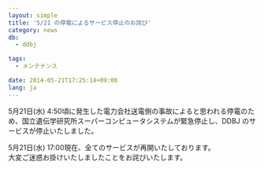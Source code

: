 ```yaml
---
layout: simple
title: '5/21 の停電によるサービス停止のお詫び'
category: news
db:
  - ddbj

tags:
  - メンテナンス

date: 2014-05-21T17:25:14+09:00
lang: ja
---
```


<p>5月21日(水) 4:50頃に発生した電力会社送電側の事故によると思われる停電のため、国立遺伝学研究所スーパーコンピュータシステムが緊急停止し、DDBJ のサービスが停止いたしました。</p>

<p>5月21日(水) 17:00現在、全てのサービスが再開いたしております。<br>大変ご迷惑お掛けいたしましたことをお詫びいたします。</p>
